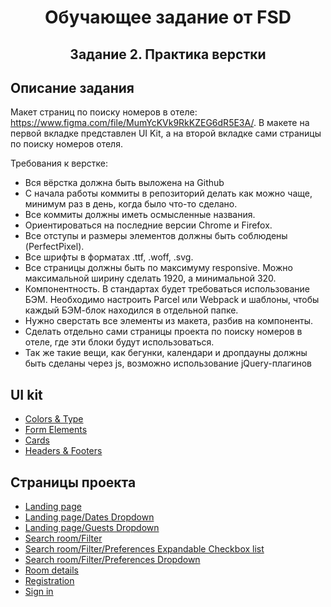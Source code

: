 <div align="center">
  <h1>Обучающее задание от FSD</h1>
  <h2>Задание 2. Практика верстки</h2>
</div>

Описание задания
----
Макет страниц по поиску номеров в отеле: https://www.figma.com/file/MumYcKVk9RkKZEG6dR5E3A/. В макете на первой вкладке представлен UI Kit, а на второй вкладке сами страницы по поиску номеров отеля.

Требования к верстке:
<ul>
  <li>Вся вёрстка должна быть выложена на Github</li>
  <li>С начала работы коммиты в репозиторий делать как можно чаще, минимум раз в день, когда было что-то сделано.</li>
  <li>Все коммиты должны иметь осмысленные названия.</li>
  <li>Ориентироваться на последние версии Chrome и Firefox.</li>
  <li>Все отступы и размеры элементов должны быть соблюдены (PerfectPixel).</li>
  <li>Все шрифты в форматах .ttf, .woff, .svg.</li>
  <li>Все страницы должны быть по максимуму responsive. Можно максимальной ширину сделать 1920, а минимальной 320.</li>
  <li>Компонентность. В стандартах будет требоваться использование БЭМ. Необходимо настроить Parcel или Webpack и шаблоны, чтобы каждый БЭМ-блок находился в отдельной папке.</li>
  <li>Нужно сверстать все элементы из макета, разбив на компоненты.</li>
  <li>Сделать отдельно сами страницы проекта по поиску номеров в отеле, где эти блоки будут использоваться. </li>
  <li>Так же такие вещи, как бегунки, календари и дропдауны должны быть сделаны через js, возможно использование jQuery-плагинов</li>
</ul>

UI kit
----
<ul>
  <li><a href="https://zloit.github.io/FSD-Second-task/dist/ColorsType.html">Colors & Type</a></li>
  <li><a href="https://zloit.github.io/FSD-Second-task/dist/FormElements.html">Form Elements</a></li>
  <li><a href="https://zloit.github.io/FSD-Second-task/dist/Cards.html">Cards</a></li>
  <li><a href="https://zloit.github.io/FSD-Second-task/dist/HeadersAndFooters.html">Headers & Footers</a></li>
</ul>

Страницы проекта
----
<ul>
  <li><a href="https://zloit.github.io/FSD-Second-task/dist/Landing.html">Landing page</a></li>
  <li><a href="https://zloit.github.io/FSD-Second-task/dist/LandingDatesDrop.html">Landing page/Dates Dropdown</a></li>
  <li><a href="https://zloit.github.io/FSD-Second-task/dist/LandingGuestsDrop.html">Landing page/Guests Dropdown</a></li>
  <li><a href="https://zloit.github.io/FSD-Second-task/dist/SearchFilter.html">Search room/Filter</a></li>
  <li><a href="https://zloit.github.io/FSD-Second-task/dist/SearchChecklist.html">Search room/Filter/Preferences Expandable Checkbox list</a></li>
  <li><a href="https://zloit.github.io/FSD-Second-task/dist/SearchDrop.html">Search room/Filter/Preferences Dropdown</a></li>
  <li><a href="https://zloit.github.io/FSD-Second-task/dist/RoomDetails.html">Room details</a></li>
  <li><a href="https://zloit.github.io/FSD-Second-task/dist/register.html">Registration</a></li>
  <li><a href="https://zloit.github.io/FSD-Second-task/dist/sign.html">Sign in</a></li>
</ul>
